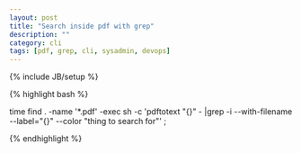 ```yaml
---
layout: post
title: "Search inside pdf with grep"
description: ""
category: cli
tags: [pdf, grep, cli, sysadmin, devops]
---
```

{% include JB/setup %}

{% highlight bash %}

time find . -name '*.pdf' -exec sh -c 'pdftotext "{}" - |grep -i --with-filename --label="{}" --color "thing to search for"' \;

{% endhighlight %}
